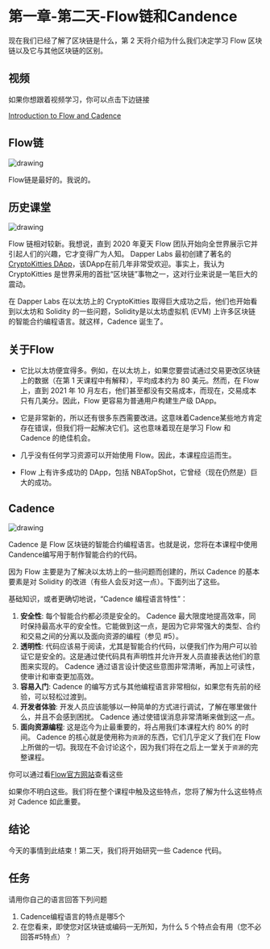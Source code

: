# 第一章-第二天-Flow链和Candence

现在我们已经了解了区块链是什么，第 2 天将介绍为什么我们决定学习 Flow 区块链以及它与其他区块链的区别。

## 视频

如果你想跟着视频学习，你可以点击下边链接

[Introduction to Flow and Cadence](https://www.youtube.com/watch?v=iVevnipJbHo)

## Flow链

![drawing](https://github.com/emerald-dao/beginner-cadence-course/raw/main/images/flowb.png)

Flow链是最好的。我说的。

## 历史课堂

![drawing](https://github.com/emerald-dao/beginner-cadence-course/raw/main/images/cryptokitty.png)

Flow 链相对较新。我想说，直到 2020 年夏天 Flow 团队开始向全世界展示它并引起人们的兴趣，它才变得广为人知。 Dapper Labs 最初创建了著名的 [CryptoKitties DApp](https://www.cryptokitties.co/)，该DApp在前几年非常受欢迎。事实上，我认为 CryptoKitties 是世界采用的首批“区块链”事物之一，这对行业来说是一笔巨大的震动。

在 Dapper Labs 在以太坊上的 CryptoKitties 取得巨大成功之后，他们也开始看到以太坊和 Solidity 的一些问题，Solidity是以太坊虚拟机 (EVM) 上许多区块链的智能合约编程语言。就这样，Cadence 诞生了。

## 关于Flow

- 它比以太坊便宜得多。例如，在以太坊上，如果您要尝试通过交易更改区块链上的数据（在第 1 天课程中有解释），平均成本约为 80 美元。然而，在 Flow 上，直到 2021 年 10 月左右，他们甚至都没有交易成本，而现在，交易成本只有几美分。因此，Flow 更容易为普通用户构建生产级 DApp。

- 它是非常新的，所以还有很多东西需要改进。这意味着Cadence某些地方肯定存在错误，但我们将一起解决它们。这也意味着现在是学习 Flow 和 Cadence 的绝佳机会。
- 几乎没有任何学习资源可以开始使用 Flow。因此，本课程应运而生。
- Flow 上有许多成功的 DApp，包括 NBATopShot，它曾经（现在仍然是）巨大的成功。

## Cadence

![drawing](https://github.com/emerald-dao/beginner-cadence-course/raw/main/images/cadence.png)

Cadence 是 Flow 区块链的智能合约编程语言。也就是说，您将在本课程中使用Candence编写用于制作智能合约的代码。

因为 Flow 主要是为了解决以太坊上的一些问题而创建的，所以 Cadence 的基本要素是对 Solidity 的改进（有些人会反对这一点）。下面列出了这些。

基础知识，或者更确切地说，“Cadence 编程语言特性”：

1. **安全性**: 每个智能合约都必须是安全的。 Cadence 最大限度地提高效率，同时保持最高水平的安全性。它能做到这一点，是因为它非常强大的类型、合约和交易之间的分离以及面向资源的编程（参见 #5）。
2. **透明性**: 代码应该易于阅读，尤其是智能合约代码，以便我们作为用户可以验证它是安全的。这是通过使代码具有声明性并允许开发人员直接表达他们的意图来实现的。 Cadence 通过语言设计使这些意图非常清晰，再加上可读性，使审计和审查更加高效。
3. **容易入门**: Cadence 的编写方式与其他编程语言非常相似，如果您有先前的经验，可以轻松过渡到。
4. **开发者体验**: 开发人员应该能够以一种简单的方式进行调试，了解在哪里做什么，并且不会感到困扰。 Cadence 通过使错误消息非常清晰来做到这一点。
5. **面向资源编程**: 这是迄今为止最重要的，将占用我们本课程大约 80% 的时间。 Cadence 的核心就是使用称为`资源`的东西，它们几乎定义了我们在 Flow 上所做的一切。我现在不会讨论这个，因为我们将在之后上一堂关于`资源`的完整课程。

你可以通过看[Flow官方网站](https://docs.onflow.org/cadence/#cadences-programming-language-pillars)查看这些

如果你不明白这些。我们将在整个课程中触及这些特点，您将了解为什么这些特点对 Cadence 如此重要。

## 结论

今天的事情到此结束！第二天，我们将开始研究一些 Cadence 代码。

## 任务

请用你自己的语言回答下列问题

1. Cadence编程语言的特点是哪5个
2. 在您看来，即使您对区块链或编码一无所知，为什么 5 个特点会有用（您不必回答#5特点）？

